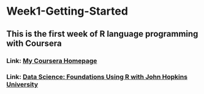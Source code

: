 # Week1-Getting-Started

## This is the first week of R language programming with Coursera 
### Link: [My Coursera Homepage](https://www.coursera.org/learn/r-programming/home/welcome)
### Link: [Data Science: Foundations Using R with John Hopkins University](https://www.coursera.org/specializations/data-science-foundations-r?skipBrowseRedirect=true)
